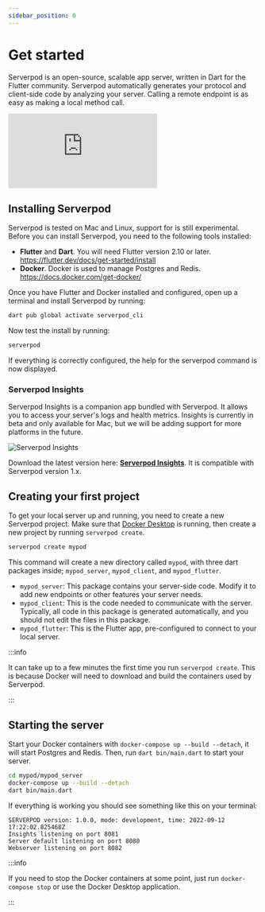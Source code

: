 ```yaml
---
sidebar_position: 0
---
```


# Get started
Serverpod is an open-source, scalable app server, written in Dart for the Flutter community. Serverpod automatically generates your protocol and client-side code by analyzing your server. Calling a remote endpoint is as easy as making a local method call.

<div style={{ position : 'relative', paddingBottom : '56.25%', height : '0' }}><iframe style={{ position : 'absolute', top : '0', left : '0', width : '100%', height : '100%' }} width="560" height="315" src="https://www.youtube-nocookie.com/embed/QN6juNWW3js" title="YouTube video player" frameborder="0" allow="accelerometer; autoplay; clipboard-write; encrypted-media; gyroscope; picture-in-picture" allowfullscreen></iframe></div>

## Installing Serverpod
Serverpod is tested on Mac and Linux, support for is still experimental. Before you can install Serverpod, you need to the following tools installed:
- __Flutter__ and __Dart__. You will need Flutter version 2.10 or later. https://flutter.dev/docs/get-started/install
- __Docker__. Docker is used to manage Postgres and Redis. https://docs.docker.com/get-docker/

Once you have Flutter and Docker installed and configured, open up a terminal and install Serverpod by running:

```bash
dart pub global activate serverpod_cli
```

Now test the install by running:

```bash
serverpod
```

If everything is correctly configured, the help for the serverpod command is now displayed.

### Serverpod Insights
Serverpod Insights is a companion app bundled with Serverpod. It allows you to access your server's logs and health metrics. Insights is currently in beta and only available for Mac, but we will be adding support for more platforms in the future.

![Serverpod Insights](https://serverpod.dev/assets/img/serverpod-screenshot.webp)

Download the latest version here: __[Serverpod Insights](https://serverpod.dev)__. It is compatible with Serverpod version 1.x.

## Creating your first project
To get your local server up and running, you need to create a new Serverpod project. Make sure that [Docker Desktop](https://www.docker.com/products/docker-desktop/)  is running, then create a new project by running `serverpod create`.

```bash
serverpod create mypod
```

This command will create a new directory called `mypod`, with three dart packages inside; `mypod_server`, `mypod_client`, and `mypod_flutter`.

- `mypod_server`: This package contains your server-side code. Modify it to add new endpoints or other features your server needs.
- `mypod_client`: This is the code needed to communicate with the server. Typically, all code in this package is generated automatically, and you should not edit the files in this package.
- `mypod_flutter`: This is the Flutter app, pre-configured to connect to your local server.

:::info

It can take up to a few minutes the first time you run `serverpod create`. This is because Docker will need to download and build the containers used by Serverpod.

:::

## Starting the server
Start your Docker containers with `docker-compose up --build --detach`, it will start Postgres and Redis. Then, run `dart bin/main.dart` to start your server.

```bash
cd mypod/mypod_server
docker-compose up --build --detach
dart bin/main.dart
```

If everything is working you should see something like this on your terminal:

```
SERVERPOD version: 1.0.0, mode: development, time: 2022-09-12 17:22:02.825468Z
Insights listening on port 8081
Server default listening on port 8080
Webserver listening on port 8082
```

:::info

If you need to stop the Docker containers at some point, just run `docker-compose stop` or use the Docker Desktop application.

:::
